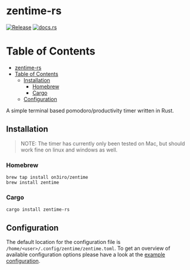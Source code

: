 # zentime-rs

[![Release](https://github.com/on3iro/zentime-rs/actions/workflows/release.yaml/badge.svg)](https://github.com/on3iro/zentime-rs/actions/workflows/release.yaml)
[![docs.rs](https://img.shields.io/docsrs/zentime-rs/latest?label=docs)](https://docs.rs/zentime-rs/latest/zentime_rs/)

# Table of Contents

- [zentime-rs](#zentime-rs)
- [Table of Contents](#table-of-contents)
  - [Installation](#installation)
    - [Homebrew](#homebrew)
    - [Cargo](#cargo)
  - [Configuration](#configuration)

A simple terminal based pomodoro/productivity timer written in Rust.

## Installation

> NOTE: The timer has currently only been tested on Mac, but should work fine on linux and windows as well.

### Homebrew

```
brew tap install on3iro/zentime
brew install zentime
```

### Cargo

```
cargo install zentime-rs
```

## Configuration

The default location for the configuration file is `/home/<user>/.config/zentime/zentime.toml`.
To get an overview of available configuration options please have a look at the [example configuration](./zentime.example.toml).
